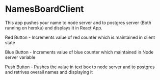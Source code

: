 # NamesBoardClient
This app pushes your name to node server and to postgres server (Both running on heroku) and displays it in React App. 


Red Button - Increments value of red counter which is maintained in client state

Blue Button  - Increments value of blue counter which maintained in Node server variable

Push Button - Pushes the value in text box to node server and to postgres and retrives overall names and displaying it
